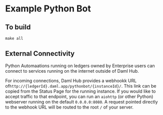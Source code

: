 # Example Python Bot

## To build
`make all`

## External Connectivity
Python Automaations running on ledgers owned by Enterprise users can connect to services running on the internet outside of Daml Hub.

For incoming connections, Daml Hub provides a webhookk URL of`http://{ledgerId}.daml.app/pythonbot/{instanceId}/`. This link can be copied from the Status Page for the running instance. If you would like to accept traffic to that endpoint, you can run an `aiohttp` (or other Python) webserver running on the default `0.0.0.0:8080`. A request pointed directly to the webhook URL will be routed to the root `/` of your server.
